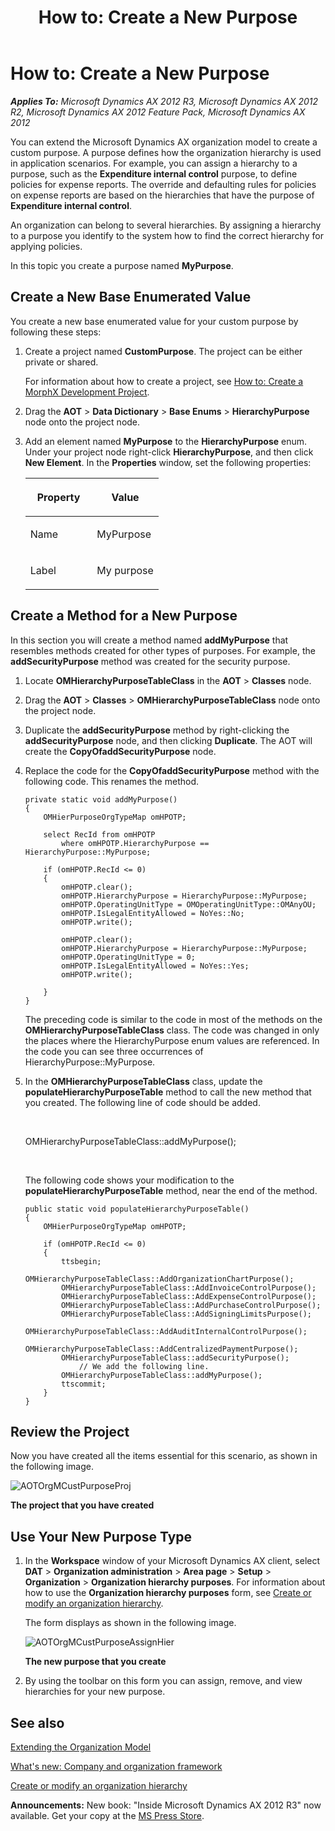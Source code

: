 ﻿---
title: 'How to: Create a New Purpose'
TOCTitle: 'How to: Create a New Purpose'
ms:assetid: edf8c448-4373-4f98-8861-98fdbd61ac06
ms:mtpsurl: https://msdn.microsoft.com/en-us/library/Gg989800(v=AX.60)
ms:contentKeyID: 35405157
ms.date: 05/18/2015
mtps_version: v=AX.60
---

# How to: Create a New Purpose 


_**Applies To:** Microsoft Dynamics AX 2012 R3, Microsoft Dynamics AX 2012 R2, Microsoft Dynamics AX 2012 Feature Pack, Microsoft Dynamics AX 2012_

You can extend the Microsoft Dynamics AX organization model to create a custom purpose. A purpose defines how the organization hierarchy is used in application scenarios. For example, you can assign a hierarchy to a purpose, such as the **Expenditure internal control** purpose, to define policies for expense reports. The override and defaulting rules for policies on expense reports are based on the hierarchies that have the purpose of **Expenditure internal control**.

An organization can belong to several hierarchies. By assigning a hierarchy to a purpose you identify to the system how to find the correct hierarchy for applying policies.

In this topic you create a purpose named **MyPurpose**.

## Create a New Base Enumerated Value

You create a new base enumerated value for your custom purpose by following these steps:

1.  Create a project named **CustomPurpose**. The project can be either private or shared.
    
    For information about how to create a project, see [How to: Create a MorphX Development Project](how-to-create-a-morphx-development-project.md).

2.  Drag the **AOT** \> **Data Dictionary** \> **Base Enums** \> **HierarchyPurpose** node onto the project node.

3.  Add an element named **MyPurpose** to the **HierarchyPurpose** enum. Under your project node right-click **HierarchyPurpose**, and then click **New Element**. In the **Properties** window, set the following properties:
    
    <table>
    <colgroup>
    <col style="width: 50%" />
    <col style="width: 50%" />
    </colgroup>
    <thead>
    <tr class="header">
    <th><p>Property</p></th>
    <th><p>Value</p></th>
    </tr>
    </thead>
    <tbody>
    <tr class="odd">
    <td><p>Name</p></td>
    <td><p>MyPurpose</p></td>
    </tr>
    <tr class="even">
    <td><p>Label</p></td>
    <td><p>My purpose</p></td>
    </tr>
    </tbody>
    </table>


## Create a Method for a New Purpose

In this section you will create a method named **addMyPurpose** that resembles methods created for other types of purposes. For example, the **addSecurityPurpose** method was created for the security purpose.

1.  Locate **OMHierarchyPurposeTableClass** in the **AOT** \> **Classes** node.

2.  Drag the **AOT** \> **Classes** \> **OMHierarchyPurposeTableClass** node onto the project node.

3.  Duplicate the **addSecurityPurpose** method by right-clicking the **addSecurityPurpose** node, and then clicking **Duplicate**. The AOT will create the **CopyOfaddSecurityPurpose** node.

4.  Replace the code for the **CopyOfaddSecurityPurpose** method with the following code. This renames the method.
    
        private static void addMyPurpose()
        {
            OMHierPurposeOrgTypeMap omHPOTP;
        
            select RecId from omHPOTP
                where omHPOTP.HierarchyPurpose == HierarchyPurpose::MyPurpose;
        
            if (omHPOTP.RecId <= 0)
            {
                omHPOTP.clear();
                omHPOTP.HierarchyPurpose = HierarchyPurpose::MyPurpose;
                omHPOTP.OperatingUnitType = OMOperatingUnitType::OMAnyOU;
                omHPOTP.IsLegalEntityAllowed = NoYes::No;
                omHPOTP.write();
        
                omHPOTP.clear();
                omHPOTP.HierarchyPurpose = HierarchyPurpose::MyPurpose;
                omHPOTP.OperatingUnitType = 0;
                omHPOTP.IsLegalEntityAllowed = NoYes::Yes;
                omHPOTP.write();
        
            }
        }
    
    The preceding code is similar to the code in most of the methods on the **OMHierarchyPurposeTableClass** class. The code was changed in only the places where the HierarchyPurpose enum values are referenced. In the code you can see three occurrences of HierarchyPurpose::MyPurpose.

5.  In the **OMHierarchyPurposeTableClass** class, update the **populateHierarchyPurposeTable** method to call the new method that you created. The following line of code should be added.
    
     
    
    OMHierarchyPurposeTableClass::addMyPurpose();
    
     
    
    The following code shows your modification to the **populateHierarchyPurposeTable** method, near the end of the method.
    
        public static void populateHierarchyPurposeTable()
        {
            OMHierPurposeOrgTypeMap omHPOTP;
        
            if (omHPOTP.RecId <= 0)
            {
                ttsbegin;
                OMHierarchyPurposeTableClass::AddOrganizationChartPurpose();
                OMHierarchyPurposeTableClass::AddInvoiceControlPurpose();
                OMHierarchyPurposeTableClass::AddExpenseControlPurpose();
                OMHierarchyPurposeTableClass::AddPurchaseControlPurpose();
                OMHierarchyPurposeTableClass::AddSigningLimitsPurpose();
                OMHierarchyPurposeTableClass::AddAuditInternalControlPurpose();
                OMHierarchyPurposeTableClass::AddCentralizedPaymentPurpose();
                OMHierarchyPurposeTableClass::addSecurityPurpose();
                    // We add the following line.
                OMHierarchyPurposeTableClass::addMyPurpose();
                ttscommit;
            }
        }

## Review the Project

Now you have created all the items essential for this scenario, as shown in the following image.

![AOTOrgMCustPurposeProj](images/Gg989800.AOTOrgMCustPurposeProj(en-us,AX.60).jpg "AOTOrgMCustPurposeProj")

**The project that you have created**

## Use Your New Purpose Type

1.  In the **Workspace** window of your Microsoft Dynamics AX client, select **DAT** \> **Organization administration** \> **Area page** \> **Setup** \> **Organization** \> **Organization hierarchy purposes**. For information about how to use the **Organization hierarchy purposes** form, see [Create or modify an organization hierarchy](https://msdn.microsoft.com/en-us/library/hh227463\(v=ax.60\)).
    
    The form displays as shown in the following image.
    
    ![AOTOrgMCustPurposeAssignHier](images/Gg989800.AOTOrgMCustPurposeAssignHier(en-us,AX.60).jpg "AOTOrgMCustPurposeAssignHier")
    
    **The new purpose that you create**

2.  By using the toolbar on this form you can assign, remove, and view hierarchies for your new purpose.

## See also

[Extending the Organization Model](extending-the-organization-model.md)

[What's new: Company and organization framework](https://msdn.microsoft.com/en-us/library/dn507119\(v=ax.60\))

[Create or modify an organization hierarchy](https://msdn.microsoft.com/en-us/library/hh227463\(v=ax.60\))

  
**Announcements:** New book: "Inside Microsoft Dynamics AX 2012 R3" now available. Get your copy at the [MS Press Store](https://www.microsoftpressstore.com/store/inside-microsoft-dynamics-ax-2012-r3-9780735685109).

